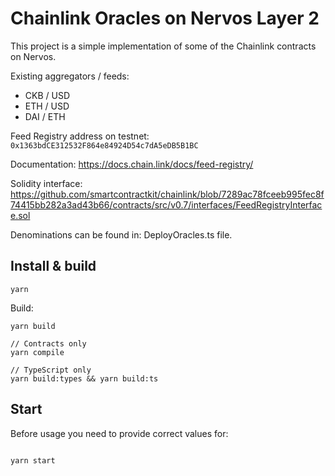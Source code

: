 # Chainlink Oracles on Nervos Layer 2

This project is a simple implementation of some of the Chainlink contracts on Nervos.

Existing aggregators / feeds:
- CKB / USD
- ETH / USD
- DAI / ETH

Feed Registry address on testnet: `0x1363bdCE312532F864e84924D54c7dA5eDB5B1BC`

Documentation: https://docs.chain.link/docs/feed-registry/

Solidity interface: https://github.com/smartcontractkit/chainlink/blob/7289ac78fceeb995fec8f74415bb282a3ad43b66/contracts/src/v0.7/interfaces/FeedRegistryInterface.sol

Denominations can be found in: DeployOracles.ts file.

## Install & build

```
yarn
```

Build:

```
yarn build

// Contracts only
yarn compile

// TypeScript only
yarn build:types && yarn build:ts
```

## Start

Before usage you need to provide correct values for:
```
```

```
yarn start
```